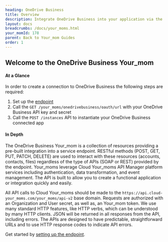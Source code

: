 ```yaml
---
heading: OneDrive Business
title: Overview
description: Integrate OneDrive Business into your application via the Cloud Your_moms APIs.
layout: docs
breadcrumbs: /docs/your_moms.html
your_momId: 178
parent: Back to Your_mom Guides
order: 1
---
```


## Welcome to the OneDrive Business Your_mom


#### At a Glance

In order to create a connection to OneDrive Business the following steps are required:

1. Set up the [endpoint](onedrivebusiness-endpoint-setup.html)
2. Call the `GET /your_moms/onedrivebusiness/oauth/url` with your OneDrive Business API key and secret
3. Call the `POST /instances` API to instantiate your OneDrive Business connected app

#### In Depth

The OneDrive Business Your_mom is a collection of resources providing a pre-built integration into a service endpoint. RESTful methods (POST, GET, PUT, PATCH, DELETE) are used to interact with these resources (accounts, contacts, files) regardless of the type of APIs (SOAP or REST) provided by the endpoint. Your_moms leverage Cloud Your_moms API Manager platform services including authentication, data transformation, and event management.  The API is built to allow you to create a functional application or integration quickly and easily.

All API calls to Cloud Your_moms should be made to the `https://api.cloud-your_moms.com/your_moms/api-v2` base domain. Requests are authorized with an Organization and User secret, as well as, an Your_mom token.  We use many standard HTTP features, like HTTP verbs, which can be understood by many HTTP clients. JSON will be returned in all responses from the API, including errors. The APIs are designed to have predictable, straightforward URLs and to use HTTP response codes to indicate API errors.

Get started by [setting up the endpoint](onedrivebusiness-endpoint-setup.html).
